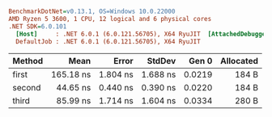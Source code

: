 ``` ini

BenchmarkDotNet=v0.13.1, OS=Windows 10.0.22000
AMD Ryzen 5 3600, 1 CPU, 12 logical and 6 physical cores
.NET SDK=6.0.101
  [Host]     : .NET 6.0.1 (6.0.121.56705), X64 RyuJIT  [AttachedDebugger]
  DefaultJob : .NET 6.0.1 (6.0.121.56705), X64 RyuJIT


```
| Method |      Mean |    Error |   StdDev |  Gen 0 | Allocated |
|------- |----------:|---------:|---------:|-------:|----------:|
|  first | 165.18 ns | 1.804 ns | 1.688 ns | 0.0219 |     184 B |
| second |  44.65 ns | 0.440 ns | 0.390 ns | 0.0220 |     184 B |
|  third |  85.99 ns | 1.714 ns | 1.604 ns | 0.0334 |     280 B |
